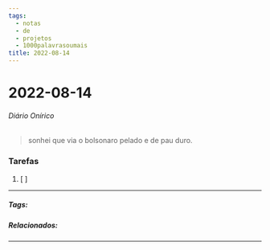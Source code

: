 ```yaml
---
tags:
  - notas
  - de
  - projetos
  - 1000palavrasoumais
title: 2022-08-14  
---
```


# 2022-08-14  

###### Diário Onírico

>sonhei que via o bolsonaro pelado e de pau duro.

>

### Tarefas

1. [ ]  

---

##### Tags:

##### Relacionados: 

---

> 
